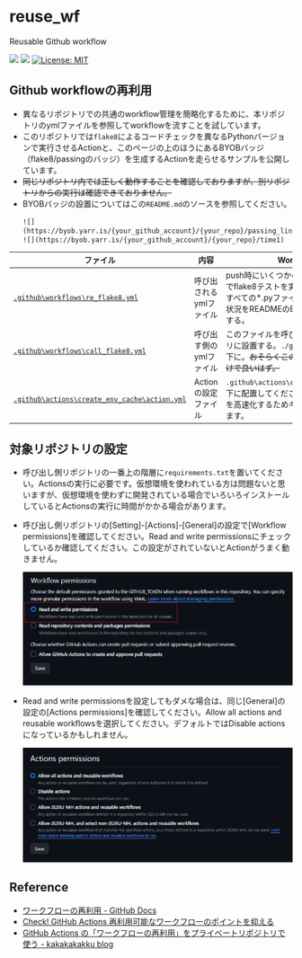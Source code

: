 # reuse_wf
Reusable Github workflow

![](https://byob.yarr.is/JS2IIU-MH/reuse_wf/passing_lints)
![](https://byob.yarr.is/JS2IIU-MH/reuse_wf/time1)
[![License: MIT](https://img.shields.io/badge/License-MIT-brightgreen.svg)](LICENSE)

## Github workflowの再利用
- 異なるリポジトリでの共通のworkflow管理を簡略化するために、本リポジトリのymlファイルを参照してworkflowを流すことを試しています。
- このリポジトリでは`flake8`によるコードチェックを異なるPythonバージョンで実行させるActionと、このページの上のほうにあるBYOBバッジ（flake8/passingのバッジ）を生成するActionを走らせるサンプルを公開しています。
- ~~同じリポジトリ内では正しく動作することを確認しておりますが、別リポジトリからの実行は確認できておりません。~~
- BYOBバッジの設置についてはこの`README.md`のソースを参照してください。
    ```raw
    ![](https://byob.yarr.is/{your_github_account}/{your_repo}/passing_lints)
    ![](https://byob.yarr.is/{your_github_account}/{your_repo}/time1)
    ```

| ファイル        | 内容 | Workflow | 
| --------------- | ---- | --- | 
| [`.github\workflows\re_flake8.yml`](.github\workflows\re_flake8.yml)   | 呼び出されるymlファイル | push時にいくつかのPythonバージョンでflake8テストを実行。リポジトリ内すべての*.pyファイルが対象。テスト状況をREADMEのBYOBバッジで表示する。 | 
| [`.github\workflows\call_flake8.yml`](.github\workflows\call_flake8.yml) | 呼び出す側のymlファイル | このファイルを呼び出す側のリポジトリに設置する。`./github/workflow/`の下に。~~おそらくこのファイルを置くだけで良いはず。~~ | 
| [`.github\actions\create_env_cache\action.yml`](.github\actions\create_env_cache\action.yml) | Actionの設定ファイル | `.github\actions\create_env_cache\`以下に配置してください。Actionsの実行を高速化するためキャッシュを生成します。 | 

## 対象リポジトリの設定
- 呼び出し側リポジトリの一番上の階層に`requirements.txt`を置いてください。Actionsの実行に必要です。仮想環境を使われている方は問題ないと思いますが、仮想環境を使わずに開発されている場合でいろいろインストールしているとActionsの実行に時間がかかる場合があります。
- 呼び出し側リポジトリの[Setting]-[Actions]-[General]の設定で[Workflow permissions]を確認してください。Read and write permissionsにチェックしているか確認してください。この設定がされていないとActionがうまく動きません。

  <img src="./doc/004.png" width=600>

- Read and write permissionsを設定してもダメな場合は、同じ[General]の設定の[Actions permissions]を確認してください。Allow all actions and reusable workflowsを選択してください。デフォルトではDisable actionsになっているかもしれません。

  <img src="./doc/003.png" width=600>

## Reference
- [ワークフローの再利用 - GitHub Docs](https://docs.github.com/ja/actions/using-workflows/reusing-workflows)
- [Check! GitHub Actions 再利用可能なワークフローのポイントを抑える](https://zenn.dev/dzeyelid/articles/fc4bd999fbccd8)
- [GitHub Actions の「ワークフローの再利用」をプライベートリポジトリで使う - kakakakakku blog](https://kakakakakku.hatenablog.com/entry/2023/01/10/081119)